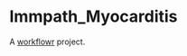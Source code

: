 # Immpath_Myocarditis

A [workflowr][] project.

[workflowr]: https://github.com/workflowr/workflowr
